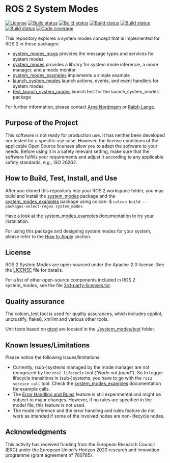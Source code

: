 # ROS 2 System Modes

[![License](https://img.shields.io/badge/License-Apache%202-blue.svg)](https://github.com/micro-ROS/system_modes/blob/master/LICENSE)
[![Build status](http://build.ros2.org/job/Fdev__system_modes__ubuntu_focal_amd64/badge/icon?subject=Build%20farm%3A%20Foxy)](http://build.ros2.org/job/Fdev__system_modes__ubuntu_focal_amd64/)
[![Build status](http://build.ros2.org/job/Gdev__system_modes__ubuntu_focal_amd64/badge/icon?subject=Build%20farm%3A%20Galaxy)](http://build.ros2.org/job/Gdev__system_modes__ubuntu_focal_amd64/)
[![Build status](http://build.ros2.org/job/Hdev__system_modes__ubuntu_jammy_amd64/badge/icon?subject=Build%20farm%3A%20Humble)](http://build.ros2.org/job/Hdev__system_modes__ubuntu_jammy_amd64/)
[![Build status](http://build.ros2.org/job/Rdev__system_modes__ubuntu_jammy_amd64/badge/icon?subject=Build%20farm%3A%20Rolling)](http://build.ros2.org/job/Rdev__system_modes__ubuntu_jammy_amd64/)
[![Build status](https://github.com/micro-ROS/system_modes/workflows/Build%20action%3A%20Foxy%20%2B%20Rolling/badge.svg)](https://github.com/micro-ROS/system_modes/actions)
[![Code coverage](https://codecov.io/gh/micro-ROS/system_modes/branch/master/graph/badge.svg)](https://codecov.io/gh/micro-ROS/system_modes)

This repository explores a system modes concept that is implemented for ROS 2 in these packages:
* [system_modes_msgs](./system_modes_msgs/) provides the message types and services for system modes
* [system_modes](./system_modes/) provides a library for system mode inference, a mode manager, and a mode monitor
* [system_modes_examples](./system_modes_examples/) implements a simple example
* [launch_system_modes](./launch_system_modes/) launch actions, events, and event handlers for system modes
* [test_launch_system_modes](./test_launch_system_modes/) launch test for the launch_system_modes` package

For further information, please contact [Arne Nordmann](https://github.com/norro) or [Ralph Lange](https://github.com/ralph-lange).

## Purpose of the Project

This software is not ready for production use. It has neither been developed nor
tested for a specific use case. However, the license conditions of the
applicable Open Source licenses allow you to adapt the software to your needs.
Before using it in a safety relevant setting, make sure that the software
fulfills your requirements and adjust it according to any applicable safety
standards, e.g., ISO 26262.

## How to Build, Test, Install, and Use

After you cloned this repository into your ROS 2 workspace folder, you may build and install the [system_modes](./system_modes/) package and the [system_modes_examples](./system_modes_examples/) package using colcon:
$ `colcon build --packages-select-regex system_modes`

Have a look at the [system_modes_examples](./system_modes_examples/) documentation to try your installation.

For using this package and designing system modes for your system, please refer to the [How to Apply](./system_modes/README.md#how-to-apply) section.

## License

ROS 2 System Modes are open-sourced under the Apache-2.0 license. See the
[LICENSE](LICENSE) file for details.

For a list of other open-source components included in ROS 2 system_modes,
see the file [3rd-party-licenses.txt](3rd-party-licenses.txt).

## Quality assurance

The colcon_test tool is used for quality assurances, which includes cpplint, uncrustify, flake8, xmllint and various other tools.

Unit tests based on [gtest](https://github.com/google/googletest) are located in the [./system_modes/test](system_modes/test) folder.

## Known Issues/Limitations

Please notice the following issues/limitations:

* Currently, (sub-)systems managed by the mode manager are not recognized by the `ros2 lifecycle` tool (*"Node not found"*). So to trigger lifecycle transitions in (sub-)systems, you have to go with the `ros2 service call` tool. Check the [system_modes_examples](./system_modes_examples/) documentation for example calls.
* The [Error Handling and Rules](./system_modes/README.md#error-handling-and-rules-experimental) feature is still experimental and might be subject to major changes. However, if no rules are specified in the model file, this feature is not used.
* The mode inference and the error handling and rules feature do not work as intended if some of the involved nodes are non-lifecycle nodes.

## Acknowledgments

This activity has received funding from the European Research Council (ERC) under the European Union's Horizon 2020 research and innovation programme (grant agreement n° 780785).
